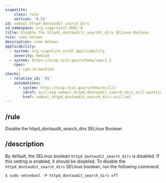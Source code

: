 ```yaml
---
scapolite:
    class: rule
    version: '0.51'
id: sebool_httpd_dontaudit_search_dirs
id_namespace: org.ssgproject.RHEL-8
title: Disable the httpd\_dontaudit\_search\_dirs SELinux Boolean
rule: <see below>
description: <see below>
applicability:
  - system: org.scapolite.xccdf.applicability
    severity: medium
  - system: https://scap.nist.gov/schema/cpe/2.2
    cpes:
      - cpe:/a:machine
checks:
  - relative_id: '01'
    automations:
      - system: http://scap.nist.gov/schema/ocil/2
        idref: ocil:ssg-sebool_httpd_dontaudit_search_dirs_ocil:questionnaire:1
        href: sebool_httpd_dontaudit_search_dirs.ocil.xml
---
```



## /rule

Disable the httpd\_dontaudit\_search\_dirs SELinux Boolean

## /description

By
default, the SELinux boolean `httpd_dontaudit_search_dirs` is disabled.
If this setting is enabled, it should be disabled. To disable the
`httpd_dontaudit_search_dirs` SELinux boolean, run the following
command:

``` 
$ sudo setsebool -P httpd_dontaudit_search_dirs off
```
